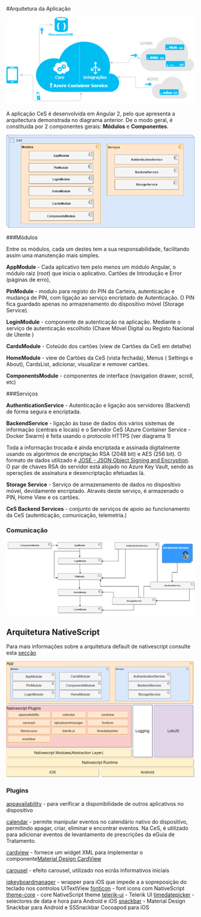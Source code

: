 #Arquitetura da Aplicação


![Arquitetura CeS](images/geral.png)

A aplicação CeS é desenvolvida em Angular 2, pelo que apresenta a arquitectura demonstrada no  diagrama anterior. 
De o modo geral, é constituida por 2 componentes gerais: **Módulos** e **Componentes**. 

![Arquitetura CeS](images/arqces1.png)

###Módulos

Entre os módulos, cada um destes tem a sua responsabilidade, facilitando assim uma manutenção mais simples.

**AppModule** -  Cada aplicativo tem pelo menos um módulo Angular, o módulo raiz (_root_) que inicia o aplicativo. Cartões de Introdução e Error (páginas de erro), 

**PinModule** - modulo para registo do PIN da Carteira, autenticação e mudança de PIN, com ligação ao serviço encriptado de Autenticação. O PIN fica guardado apenas no armazenamento do dispositivo móvel (Storage Service).

**LoginModule** - componente de autenticação na aplicação. Mediante o serviço de autenticação escolhido (Chave Móvel Digital ou Registo Nacional de Utente )

**CardsModule** - Coteúdo dos cartões (view de Cartões da CeS em detalhe)  

**HomeModule** - view de Cartões da CeS (vista fechada), Menus ( Settings e About), CardsList, adicionar, visualizar e remover cartões.

**ComponentsModule** - componentes de interface (navigation drawer, scroll, etc)



###Serviços

**AuthenticationService** - Autenticação e ligação aos servidores  (Backend) de forma segura e encriptada.

**BackendService** - ligação às base de dados dos vários sistemas de informação (centrais e locais) e o Servidor CeS (Azure Container Service -Docker Swarm) é feita usando o protocolo HTTPS (ver diagrama 1)

Toda a informação trocada é ainda encriptada e assinada digitalmente usando os algoritmos de encriptação RSA (2048 bit) e AES (256 bit). O formato de dados utilizado é [JOSE - JSON Object Signing and Encryption](https://datatracker.ietf.org/wg/jose/documents/). O par de chaves RSA do servidor está alojado no Azure Key Vault, sendo as operações de assinatura e desencriptação efetuadas lá.


**Storage Service** - Serviço de armazenamento de dados no dispositivo móvel, devidamente encriptado. Através deste serviço, é armazenado o PIN, Home View e os cartões. 

**CeS Backend Services** - conjunto de serviços de apoio ao funcionamento da CeS (autenticação, comunicação, telemetria.)


### Comunicação

![Arquitetura CeS Comunicação](images/arqCeS2.png)



## Arquitetura NativeScript
Para mais informações sobre a arquitetura default de nativescript consulte esta [secção](desenvolvimento.md)

![NativeScript](images/diagrama_native.png)

### Plugins
[appavailability](http://plugins.nativescript.org/plugin/nativescript-appavailability) -  para verificar a disponibilidade de outros aplicativos no dispositivo

[calendar](http://plugins.nativescript.org/plugin/nativescript-calendar) - permite manipular eventos no calendário nativo do dispositivo, permitindo apagar, criar, eliminar e encontrar eventos. Na CeS, é utilizado para adicionar eventos de levantamento de prescrições da eGuia de Tratamento.

[cardview](http://plugins.nativescript.org/plugin/nativescript-cardview) - fornece um widget XML para implementar o componente[Material Design CardView](https://material.io/guidelines/components/cards.html)

[carousel](http://plugins.nativescript.org/plugin/nativescript-carousel) - efeito carousel, utilizado nos ecrãs informativos iniciais

[iqkeyboardmanager](http://plugins.nativescript.org/plugin/nativescript-iqkeyboardmanager) - wrapper para iOS que impede a a sopreposição do teclado nos controlos UITextView
[fonticon](http://plugins.nativescript.org/plugin/nativescript-fonticon) - font icons com NativeScript
[theme-core](http://plugins.nativescript.org/plugin/nativescript-theme-core) - core NativeScript theme
[telerik-ui](http://plugins.nativescript.org/plugin/nativescript-telerik-ui) - Telerik UI
[timedatepicker](http://plugins.nativescript.org/plugin/nativescript-timedatepicker) - selectores de data e hora para Android e iOS
[snackbar](http://plugins.nativescript.org/plugin/nativescript-snackbar) - Material Design Snackbar para Android e SSSnackbar Cocoapod para iOS


